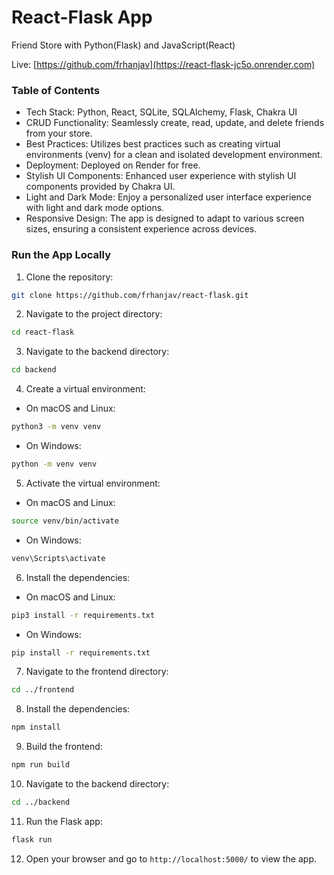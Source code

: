 # React-Flask App

Friend Store with Python(Flask) and JavaScript(React)

Live: [https://github.com/frhanjav](https://react-flask-jc5o.onrender.com)

### Table of Contents

- Tech Stack: Python, React, SQLite, SQLAlchemy, Flask, Chakra UI
- CRUD Functionality: Seamlessly create, read, update, and delete friends from your store.
- Best Practices: Utilizes best practices such as creating virtual environments (venv) for a clean and isolated development environment.
- Deployment: Deployed on Render for free.
- Stylish UI Components: Enhanced user experience with stylish UI components provided by Chakra UI.
- Light and Dark Mode: Enjoy a personalized user interface experience with light and dark mode options.
- Responsive Design: The app is designed to adapt to various screen sizes, ensuring a consistent experience across devices.

### Run the App Locally

1. Clone the repository:

```bash
git clone https://github.com/frhanjav/react-flask.git
```

2. Navigate to the project directory:

```bash
cd react-flask
```

3. Navigate to the backend directory:

```bash
cd backend
```

4. Create a virtual environment:

-   On macOS and Linux:

```bash
python3 -m venv venv
```

-   On Windows:

```bash
python -m venv venv
```

5. Activate the virtual environment:

-   On macOS and Linux:

```bash
source venv/bin/activate
```

-   On Windows:

```bash
venv\Scripts\activate
```

6. Install the dependencies:

-   On macOS and Linux:

```bash
pip3 install -r requirements.txt
```

-   On Windows:

```bash
pip install -r requirements.txt
```

7. Navigate to the frontend directory:

```bash
cd ../frontend
```

8. Install the dependencies:

```bash
npm install
```

9. Build the frontend:

```bash
npm run build
```

10. Navigate to the backend directory:

```bash
cd ../backend
```

11. Run the Flask app:

```bash
flask run
```

12. Open your browser and go to `http://localhost:5000/` to view the app.
